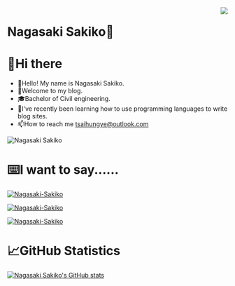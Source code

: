 <img align="right" src="https://count.getloli.com/get/@:NagasakiSakiko?theme=moebooru">

# Nagasaki Sakiko🍃


# 👋Hi there
* 👋Hello! My name is Nagasaki Sakiko.
* 👀Welcome to my blog.
* 🎓Bachelor of Civil engineering.
* 📖I've recently been learning how to use programming languages to write blog sites.
* 📫How to reach me tsaihungye@outlook.com


![Nagasaki Sakiko](https://img.shields.io/badge/Genshin-Level60-%2301518E)




# ⌨️I want to say......

[![Nagasaki-Sakiko](https://readme-typing-svg.demolab.com?font=LXGW+WenKai+TC&pause=1000&color=7799CC&repeat=false&width=435&lines=%E3%81%82%E3%81%AA%E3%81%9F%E3%80%81%E3%81%94%E8%87%AA%E5%88%86%E3%81%AE%E3%81%93%E3%81%A8%E3%81%B0%E3%81%A3%E3%81%8B%E3%82%8A%E3%81%A7%E3%81%99%E3%81%AE%E3%81%AD)](https://git.io/typing-svg)

[![Nagasaki-Sakiko](https://readme-typing-svg.demolab.com?font=LXGW+WenKai+TC&pause=1000&color=7799CC&repeat=false&width=435&lines=%E4%BA%BA%E9%96%93%E3%81%AB%E3%80%81%E3%81%AA%E3%82%8A%E3%81%9F%E3%81%84%E3%81%A7%E3%81%99%E3%82%8F%EF%BC%81)](https://git.io/typing-svg)

[![Nagasaki-Sakiko](https://readme-typing-svg.demolab.com?font=LXGW+WenKai+TC&pause=1000&color=7799CC&repeat=false&width=435&lines=%E3%81%8A%E5%B9%B8%E3%81%9B%E3%81%AB)](https://git.io/typing-svg)


# 📈GitHub Statistics

[![Nagasaki Sakiko's GitHub stats](https://github-readme-stats.vercel.app/api?username=NagasakiSakiko&show_icons=true&theme=shadow_blue)](https://github.com/anuraghazra/github-readme-stats)
